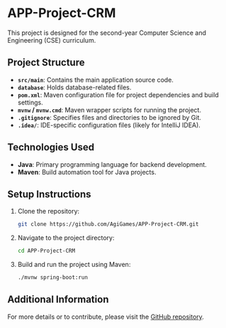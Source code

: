 # APP-Project-CRM

This project is designed for the second-year Computer Science and Engineering (CSE) curriculum.

## Project Structure

- **`src/main`**: Contains the main application source code.
- **`database`**: Holds database-related files.
- **`pom.xml`**: Maven configuration file for project dependencies and build settings.
- **`mvnw` / `mvnw.cmd`**: Maven wrapper scripts for running the project.
- **`.gitignore`**: Specifies files and directories to be ignored by Git.
- **`.idea/`**: IDE-specific configuration files (likely for IntelliJ IDEA).

## Technologies Used

- **Java**: Primary programming language for backend development.
- **Maven**: Build automation tool for Java projects.

## Setup Instructions

1. Clone the repository:
   ```bash
   git clone https://github.com/AgiGames/APP-Project-CRM.git
   ```

2. Navigate to the project directory:
    ```bash
    cd APP-Project-CRM
    ```
  
3. Build and run the project using Maven:
    ```bash
    ./mvnw spring-boot:run
    ```

## Additional Information

For more details or to contribute, please visit the [GitHub repository](https://github.com/AgiGames/CRMCloudPush).
